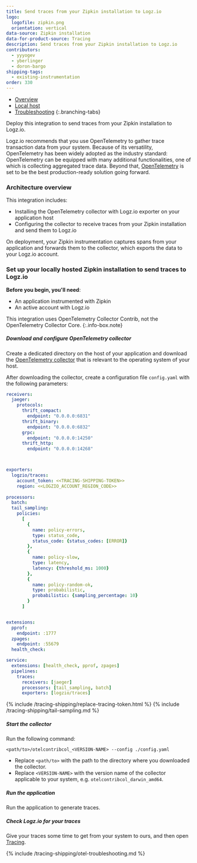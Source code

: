 ```yaml
---
title: Send traces from your Zipkin installation to Logz.io
logo:
  logofile: zipkin.png
  orientation: vertical
data-source: Zipkin installation
data-for-product-source: Tracing
description: Send traces from your Zipkin installation to Logz.io
contributors:
  - yyyogev
  - yberlinger
  - doron-bargo
shipping-tags:
  - existing-instrumentation
order: 330
---
```


<!-- tabContainer:start -->
<div class="branching-container">

* [Overview](#overview)
* [Local host](#local-host)
* [Troubleshooting](#troubleshooting)
{:.branching-tabs}

<!-- tab:start -->
<div id="overview">

Deploy this integration to send traces from your Zipkin installation to Logz.io.

Logz.io recommends that you use OpenTelemetry to gather trace transaction data from your system. Because of its versatility, OpenTelemetry has been widely adopted as the industry standard: OpenTelemetry can be equipped with many additional functionalities, one of which is collecting aggregated trace data. Beyond that, [OpenTelemetry](https://github.com/open-telemetry) is set to be the best production-ready solution going forward.

### Architecture overview

This integration includes:

* Installing the OpenTelemetry collector with Logz.io exporter on your application host
* Configuring the collector to receive traces from your Zipkin installation and send them to Logz.io

On deployment, your Zipkin instrumentation captures spans from your application and forwards them to the collector, which exports the data to your Logz.io account.

</div>
<!-- tab:end -->


<!-- tab:start -->
<div id="local-host">


### Set up your locally hosted Zipkin installation to send traces to Logz.io

**Before you begin, you'll need**:

* An application instrumented with Zipkin
* An active account with Logz.io

<!-- info-box-start:info -->
This integration uses OpenTelemetry Collector Contrib, not the OpenTelemetry Collector Core.
{:.info-box.note}
<!-- info-box-end -->

<div class="tasklist">

##### Download and configure OpenTelemetry collector

Create a dedicated directory on the host of your application and download the [OpenTelemetry collector](https://github.com/open-telemetry/opentelemetry-collector/releases/tag/v0.60.0) that is relevant to the operating system of your host.


After downloading the collector, create a configuration file `config.yaml` with the following parameters:

```yaml
receivers:
  jaeger:
    protocols:
      thrift_compact:
        endpoint: "0.0.0.0:6831"
      thrift_binary:
        endpoint: "0.0.0.0:6832"
      grpc:
        endpoint: "0.0.0.0:14250"
      thrift_http:
        endpoint: "0.0.0.0:14268"



exporters:
  logzio/traces:
    account_token: <<TRACING-SHIPPING-TOKEN>>
    region: <<LOGZIO_ACCOUNT_REGION_CODE>>
    
processors:
  batch:
  tail_sampling:
    policies:
      [
        {
          name: policy-errors,
          type: status_code,
          status_code: {status_codes: [ERROR]}
        },
        {
          name: policy-slow,
          type: latency,
          latency: {threshold_ms: 1000}
        }, 
        {
          name: policy-random-ok,
          type: probabilistic,
          probabilistic: {sampling_percentage: 10}
        }        
      ]


extensions:
  pprof:
    endpoint: :1777
  zpages:
    endpoint: :55679
  health_check:

service:
  extensions: [health_check, pprof, zpages]
  pipelines:
    traces:
      receivers: [jaeger]
      processors: [tail_sampling, batch]
      exporters: [logzio/traces]
```

{% include /tracing-shipping/replace-tracing-token.html %}
{% include /tracing-shipping/tail-sampling.md %}


##### Start the collector

Run the following command:

```shell
<path/to>/otelcontribcol_<VERSION-NAME> --config ./config.yaml
```
* Replace `<path/to>` with the path to the directory where you downloaded the collector.
* Replace `<VERSION-NAME>` with the version name of the collector applicable to your system, e.g. `otelcontribcol_darwin_amd64`.

##### Run the application

Run the application to generate traces.


##### Check Logz.io for your traces

Give your traces some time to get from your system to ours, and then open [Tracing](https://app.logz.io/#/dashboard/jaeger).

</div>

</div>
<!-- tab:end -->

<!-- tab:start -->
<div id="troubleshooting">

{% include /tracing-shipping/otel-troubleshooting.md %}

</div>
<!-- tab:end -->

</div>
<!-- tabContainer:end -->